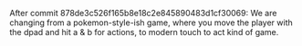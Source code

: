 After commit 878de3c526f165b8e18c2e845890483d1cf30069:
We are changing from a pokemon-style-ish game, where you move the player with the dpad and hit a & b for actions, to modern touch to act kind of game.